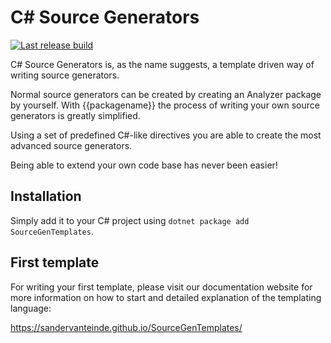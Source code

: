 ﻿# C# Source Generators

[![Last release build](https://github.com/sandervanteinde/SourceGenTemplates/actions/workflows/dotnet.yml/badge.svg?branch=master)](https://github.com/sandervanteinde/SourceGenTemplates/actions/workflows/dotnet.yml)

C# Source Generators is, as the name suggests, a template driven way of writing source generators.

Normal source generators can be created by creating an Analyzer package by yourself. With {{packagename}} the process of
writing your own source generators is greatly simplified.

Using a set of predefined C#-like directives you are able to create the most advanced source generators.

Being able to extend your own code base has never been easier!

## Installation

Simply add it to your C# project using `dotnet package add SourceGenTemplates`.

## First template

For writing your first template, please visit our documentation website for more information on how to start and
detailed explanation of the templating language:

https://sandervanteinde.github.io/SourceGenTemplates/